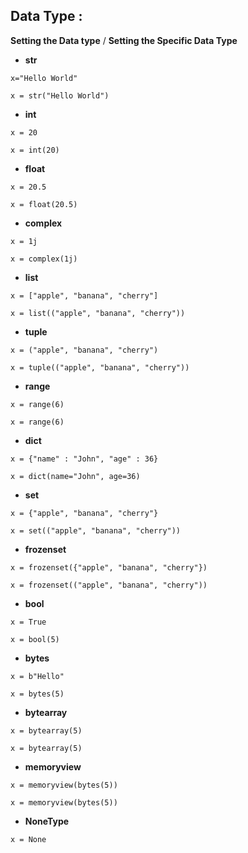 ## Data Type :  
**Setting the Data type** / **Setting the Specific Data Type**
- **str**
```
x="Hello World"
```
```
x = str("Hello World")
```
- **int** 
```
x = 20
```
```
x = int(20)
```
- **float**
```
x = 20.5
```
```
x = float(20.5)
```
- **complex**
```
x = 1j
```
```
x = complex(1j)
```
- **list**
```
x = ["apple", "banana", "cherry"]
```
```
x = list(("apple", "banana", "cherry"))
```
- **tuple**
```
x = ("apple", "banana", "cherry")
```
```
x = tuple(("apple", "banana", "cherry"))
```
- **range**
```
x = range(6)
```
```
x = range(6)
```
- **dict**
```
x = {"name" : "John", "age" : 36}
```
```
x = dict(name="John", age=36)
```
- **set**
```
x = {"apple", "banana", "cherry"}
```
```
x = set(("apple", "banana", "cherry"))
```
- **frozenset**
```
x = frozenset({"apple", "banana", "cherry"})
```
```
x = frozenset(("apple", "banana", "cherry"))
```
- **bool**
```
x = True
```
```
x = bool(5)
```
- **bytes**
```
x = b"Hello"
```
```
x = bytes(5)
```
- **bytearray**
```
x = bytearray(5)
```
```
x = bytearray(5)
```
- **memoryview**
```
x = memoryview(bytes(5))
```
```
x = memoryview(bytes(5))
```
- **NoneType**
```
x = None
```
